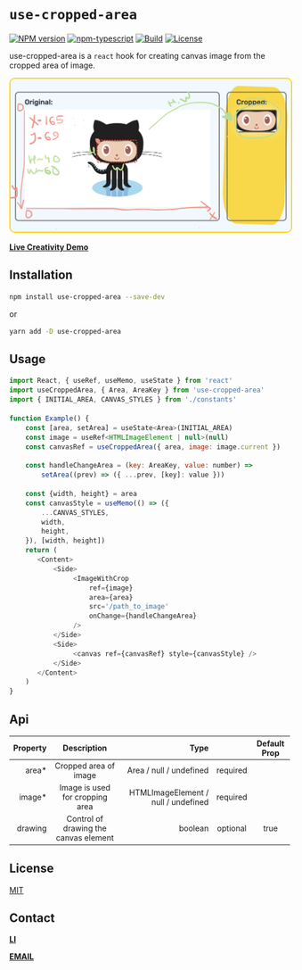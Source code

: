 # `use-cropped-area`

[![NPM version][npm-image]][npm-url]
[![npm-typescript]][npm-typescript-url]
[![Build][github-build]][github-build-url]
[![License][github-license]][github-license-url]

use-cropped-area is a `react` hook for creating canvas image from the cropped area of image.

<img src="./img.png" style="border: 2px solid #FED500; border-radius: 10px" alt="view-example">

[**Live Creativity Demo**](https://typeof-null.github.io/use-cropped-area/)


## Installation

```bash
npm install use-cropped-area --save-dev
```

or

```bash
yarn add -D use-cropped-area
```


## Usage

```js
import React, { useRef, useMemo, useState } from 'react'
import useCroppedArea, { Area, AreaKey } from 'use-cropped-area'
import { INITIAL_AREA, CANVAS_STYLES } from './constants'

function Example() {
    const [area, setArea] = useState<Area>(INITIAL_AREA)
    const image = useRef<HTMLImageElement | null>(null)
    const canvasRef = useCroppedArea({ area, image: image.current })
    
    const handleChangeArea = (key: AreaKey, value: number) => 
        setArea((prev) => ({ ...prev, [key]: value }))

    const {width, height} = area
    const canvasStyle = useMemo(() => ({
        ...CANVAS_STYLES,
        width,
        height,
    }), [width, height])
    return (
       <Content> 
           <Side>
                <ImageWithCrop
                    ref={image}
                    area={area}
                    src='/path_to_image'
                    onChange={handleChangeArea}
                />
           </Side>
           <Side>
                <canvas ref={canvasRef} style={canvasStyle} />
           </Side>   
       </Content>    
    )
}
```

## Api
<div id="api" />

| Property |              Description               |                                Type |          | Default Prop |
|---------:|:--------------------------------------:|------------------------------------:|:--------:|:------------:|
|    area* |         Cropped area of image          |             Area / null / undefined | required |              |
|   image* |    Image is used for cropping area     | HTMLImageElement / null / undefined | required |              |
|  drawing | Control of drawing the canvas element  |                             boolean | optional |     true     |


## License

[MIT](LICENSE)

## Contact
[**LI**](https://www.linkedin.com/in/mikhail-vasilev-frontend/)

[**EMAIL**](https://mail.google.com/mail/?view=cm&fs=1&to=mikhail.vasilev17@gmail.com&su=npm-package&body=Hello,)

[npm-url]: https://www.npmjs.com/package/use-cropped-area
[npm-image]: https://img.shields.io/npm/v/use-cropped-area
[github-license]: https://img.shields.io/github/license/typeof-null/use-cropped-area
[github-license-url]: https://github.com/typeof-null/use-cropped-area/blob/master/LICENSE
[npm-typescript]: https://img.shields.io/npm/types/use-cropped-area
[npm-typescript-url]: https://www.typescriptlang.org/
[github-build]: https://github.com/typeof-null/use-cropped-area/actions/workflows/publish.yml/badge.svg
[github-build-url]: https://github.com/typeof-null/use-cropped-area/actions/workflows/publish.yml
